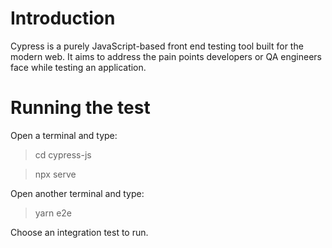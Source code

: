 # Introduction
Cypress is a purely JavaScript-based front end testing tool built for the modern web. It aims to address the pain points developers or QA engineers face while testing an application.
# Running the test
Open a terminal and type:
> cd cypress-js

> npx serve

Open another terminal and type:
> yarn e2e

Choose an integration test to run.